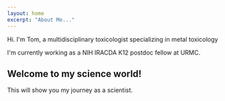 ```yaml
---
layout: home
excerpt: "About Me..."
---
```


Hi. I'm Tom, a multidisciplinary toxicologist specializing in metal toxicology

I'm currently working as a NIH IRACDA K12 postdoc fellow at URMC.

## Welcome to my science world!
This will show you my journey as a scientist.

    
